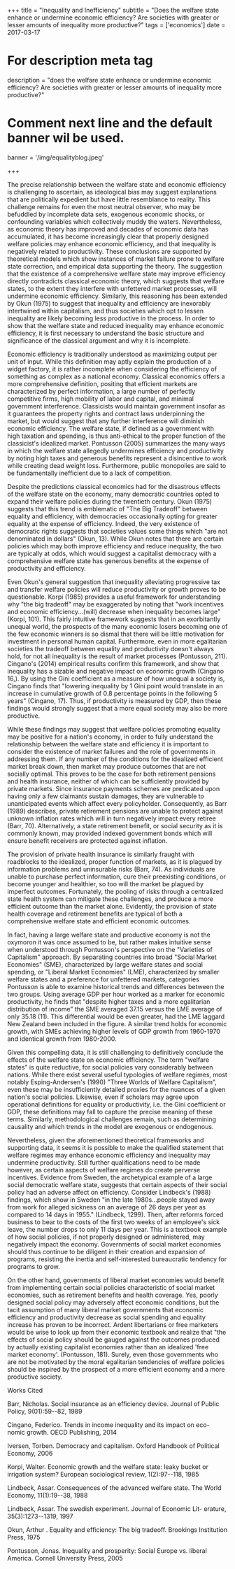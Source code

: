 +++
title = "Inequality and Inefficiency"
subtitle = "Does the welfare state enhance or undermine economic efficiency? Are societies with greater or lesser amounts of inequality more productive?"
tags = ['economics']
date = 2017-03-17

# For description meta tag
description = "does the welfare state enhance or undermine economic efficiency? Are societies with greater or lesser amounts of inequality more productive?"

# Comment next line and the default banner wil be used.
banner = '/img/equalityblog.jpeg'

+++

The precise relationship between the welfare state and economic
efficiency is challenging to ascertain, as ideological bias may suggest
explanations that are politically expedient but have little resemblance
to reality. This challenge remains for even the most neutral observer,
who may be befuddled by incomplete data sets, exogenous economic shocks,
or confounding variables which collectively muddy the waters.
Nevertheless, as economic theory has improved and decades of economic
data has accumulated, it has become increasingly clear that properly
designed welfare policies may enhance economic efficiency, and that
inequality is negatively related to productivity. These conclusions are
supported by theoretical models which show instances of market failure
prone to welfare state correction, and empirical data supporting the
theory. The suggestion that the existence of a comprehensive welfare
state may improve efficiency directly contradicts classical economic
theory, which suggests that welfare states, to the extent they interfere
with unfettered market processes, will undermine economic efficiency.
Similarly, this reasoning has been extended by Okun (1975) to suggest
that inequality and efficiency are inexorably intertwined within
capitalism, and thus societies which opt to lessen inequality are likely
becoming less productive in the process. In order to show that the
welfare state and reduced inequality may enhance economic efficiency, it
is first necessary to understand the basic structure and significance of
the classical argument and why it is incomplete.

Economic efficiency is traditionally understood as maximizing output per
unit of input. While this definition may aptly explain the production of
a widget factory, it is rather incomplete when considering the
efficiency of something as complex as a national economy. Classical
economics offers a more comprehensive definition, positing that
efficient markets are characterized by perfect information, a large
number of perfectly competitive firms, high mobility of labor and
capital, and minimal government interference. Classicists would maintain
government insofar as it guarantees the property rights and contract
laws underpinning the market, but would suggest that any further
interference will diminish economic efficiency. The welfare state, if
defined as a government with high taxation and spending, is thus
anti-ethical to the proper function of the classicist's idealized
market. Pontusson (2005) summarizes the many ways in which the welfare
state allegedly undermines efficiency and productivity by noting high
taxes and generous benefits represent a disincentive to work while
creating dead weight loss. Furthermore, public monopolies are said to be
fundamentally inefficient due to a lack of competition.

Despite the predictions classical economics had for the disastrous
effects of the welfare state on the economy, many democratic countries
opted to expand their welfare policies during the twentieth century.
Okun (1975) suggests that this trend is emblematic of "The Big Tradeoff"
between equality and efficiency, with democracies occasionally opting
for greater equality at the expense of efficiency. Indeed, the very
existence of democratic rights suggests that societies values some
things which "are not denominated in dollars" (Okun, 13). While Okun
notes that there are certain policies which may both improve efficiency
and reduce inequality, the two are typically at odds, which would
suggest a capitalist democracy with a comprehensive welfare state has
generous benefits at the expense of productivity and efficiency.

Even Okun's general suggestion that inequality alleviating progressive
tax and transfer welfare policies will reduce productivity or growth
proves to be questionable. Korpi (1985) provides a useful framework for
understanding why "the big tradeoff" may be exaggerated by noting that
"work incentives and economic efficiency...(will) decrease when
inequality becomes large" (Korpi, 101). This fairly intuitive framework
suggests that in an exorbitantly unequal world, the prospects of the
many economic losers becoming one of the few economic winners is so
dismal that there will be little motivation for investment in personal
human capital. Furthermore, even in more egalitarian societies the
tradeoff between equality and productivity doesn't always hold, for not
all inequality is the result of market processes (Pontusson, 211).
Cingano's (2014) empirical results confirm this framework, and show that
inequality has a sizable and negative impact on economic growth (Cingano
16,). By using the Gini coefficient as a measure of how unequal a
society is, Cingano finds that "lowering inequality by 1 Gini point
would translate in an increase in cumulative growth of 0.8 percentage
points in the following 5 years" (Cingano, 17). Thus, if productivity is
measured by GDP, then these findings would strongly suggest that a more
equal society may also be more productive.

While these findings may suggest that welfare policies promoting
equality may be positive for a nation's economy, in order to fully
understand the relationship between the welfare state and efficiency it
is important to consider the existence of market failures and the role
of governments in addressing them. If any number of the conditions for
the idealized efficient market break down, then market may produce
outcomes that are not socially optimal. This proves to be the case for
both retirement pensions and health insurance, neither of which can be
sufficiently provided by private markets. Since insurance payments
schemes are predicated upon having only a few claimants sustain damages,
they are vulnerable to unanticipated events which affect every
policyholder. Consequently, as Barr (1989) describes, private retirement
pensions are unable to protect against unknown inflation rates which
will in turn negatively impact every retiree (Barr, 70). Alternatively,
a state retirement benefit, or social security as it is commonly known,
may provided indexed government bonds which will ensure benefit
receivers are protected against inflation.

The provision of private health insurance is similarly fraught with
roadblocks to the idealized, proper function of markets, as it is
plagued by information problems and uninsurable risks (Barr, 74). As
individuals are unable to purchase perfect information, cure their
preexisting conditions, or become younger and healthier, so too will the
market be plagued by imperfect outcomes. Fortunately, the pooling of
risks through a centralized state health system can mitigate these
challenges, and produce a more efficient outcome than the market alone.
Evidently, the provision of state health coverage and retirement
benefits are typical of both a comprehensive welfare state and efficient
economic outcomes.

In fact, having a large welfare state and productive economy is not the
oxymoron it was once assumed to be, but rather makes intuitive sense
when understood through Pontusson's perspective on the "Varieties of
Capitalism" approach. By separating countries into broad "Social Market
Economies" (SME), characterized by large welfare states and social
spending, or "Liberal Market Economies" (LME), characterized by smaller
welfare states and a preference for unfettered markets, categories
Pontusson is able to examine historical trends and differences between
the two groups. Using average GDP per hour worked as a marker for
economic productivity, he finds that "despite higher taxes and a more
egalitarian distribution of income" the SME averaged 37.15 versus the
LME average of only 35.18 (11). This differential would be even greater,
had the LME laggard New Zealand been included in the figure. A similar
trend holds for economic growth, with SMEs achieving higher levels of
GDP growth from 1960-1970 and identical growth from 1980-2000.

Given this compelling data, it is still challenging to definitively
conclude the effects of the welfare state on economic efficiency. The
term "welfare states" is quite reductive, for social policies vary
considerably between nations. While there exist several useful
typologies of welfare regimes, most notably Esping-Andersen's (1990)
"Three Worlds of Welfare Capitalism", even these may be insufficiently
detailed proxies for the nuances of a given nation's social policies.
Likewise, even if scholars may agree upon operational definitions for
equality or productivity, i.e. the Gini coefficient or GDP, these
definitions may fall to capture the precise meaning of these terms.
Similarly, methodological challenges remain, such as determining
causality and which trends in the model are exogenous or endogenous.

Nevertheless, given the aforementioned theoretical frameworks and
supporting data, it seems it is possible to make the qualified statement
that welfare regimes may enhance economic efficiency and inequality may
undermine productivity. Still further qualifications need to be made
however, as certain aspects of welfare regimes do create perverse
incentives. Evidence from Sweden, the archetypical example of a large
social democratic welfare state, suggests that certain aspects of their
social policy had an adverse affect on efficiency. Consider Lindbeck's
(1988) findings, which show in Sweden "in the late 1980s...people stayed
away from work for alleged sickness on an average of 26 days per year as
compared to 14 days in 1955." (Lindbeck, 1299). Then, after reforms
forced business to bear to the costs of the first two weeks of an
employee's sick leave, the number drops to only 11 days per year. This
is a textbook example of how social policies, if not properly designed
or administered, may negatively impact the economy. Governments of
social market economies should thus continue to be diligent in their
creation and expansion of programs, resisting the inertia and
self-interested bureaucratic tendency for programs to grow.

On the other hand, governments of liberal market economies would benefit
from implementing certain social policies characteristic of social
market economies, such as retirement benefits and health coverage. Yes,
poorly designed social policy may adversely affect economic conditions,
but the tacit assumption of many liberal market governments that
economic efficiency and productivity decrease as social spending and
equality increase has proven to be incorrect. Ardent libertarians or
free marketers would be wise to look up from their economic textbook and
realize that "the effects of social policy should be gauged against the
outcomes produced by actually existing capitalist economies rather than
an idealized 'free market economy'. (Pontusson, 181). Surely, even those
governments who are not be motivated by the moral egalitarian tendencies
of welfare policies should be inspired by the prospect of a more
efficient economy and a more productive society.

Works Cited

Barr, Nicholas. Social insurance as an efficiency device. Journal of
Public Policy, 9(01):59--82, 1989

Cingano, Federico. Trends in income inequality and its impact on eco-
nomic growth. OECD Publishing, 2014

Iversen, Torben. Democracy and capitalism. Oxford Handbook of Political
Economy, 2006

Korpi, Walter. Economic growth and the welfare state: leaky bucket or
irrigation system? European sociological review, 1(2):97--118, 1985

Lindbeck, Assar. Consequences of the advanced welfare state. The World
Economy, 11(1):19--38, 1988

Lindbeck, Assar. The swedish experiment. Journal of Economic Lit-
erature, 35(3):1273--1319, 1997

Okun, Arthur . Equality and efficiency: The big tradeoff. Brookings
Institution Press, 1975

Pontusson, Jonas. Inequality and prosperity: Social Europe vs. liberal
America. Cornell University Press, 2005
